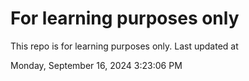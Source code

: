 # For learning purposes only
This repo is for learning purposes only.
Last updated at

Monday, September 16, 2024 3:23:06 PM

